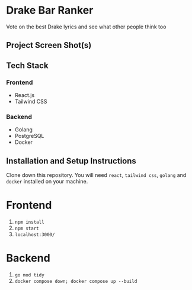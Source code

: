 # Drake Bar Ranker

Vote on the best Drake lyrics and see what other people think too

## Project Screen Shot(s)

## Tech Stack
### Frontend
* React.js
* Tailwind CSS

### Backend
* Golang
* PostgreSQL
* Docker

## Installation and Setup Instructions

Clone down this repository. You will need `react`, `tailwind css`, `golang` and `docker` installed on your machine.  

# Frontend
1. `npm install`
2. `npm start`
3. `localhost:3000/`  

# Backend

1. `go mod tidy`
2. `docker compose down; docker compose up --build`
